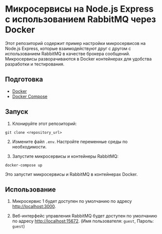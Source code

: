 # Микросервисы на Node.js Express с использованием RabbitMQ через Docker

Этот репозиторий содержит пример настройки микросервисов на Node.js Express, которые взаимодействуют друг с другом с использованием RabbitMQ в качестве брокера сообщений. Микросервисы разворачиваются в Docker контейнерах для удобства разработки и тестирования.

## Подготовка

- [Docker](https://www.docker.com/)
- [Docker Compose](https://docs.docker.com/compose/)

## Запуск

1. Клонируйте этот репозиторий:

```
git clone <repository_url>
```

2. Измените файл `.env`. Настройте переменные среды по необходимости.

3. Запустите микросервисы и контейнеры RabbitMQ:

```
docker-compose up
```

Это запустит микросервисы и RabbitMQ в контейнерах Docker.

## Использование

1. Микросервис 1 будет доступен по умолчанию по адресу [http://localhost:3000](http://localhost:3000).

2. Веб-интерфейс управления RabbitMQ будет доступен по умолчанию по адресу [http://localhost:15672](http://localhost:15672). (Имя пользователя: `guest`, Пароль: `guest`)
